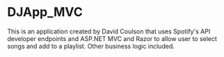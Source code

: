 # DJApp_MVC
This is an application created by David Coulson that uses Spotify's API developer endpoints and ASP.NET MVC and Razor to allow user to select songs and add to a playlist. Other business logic included.
